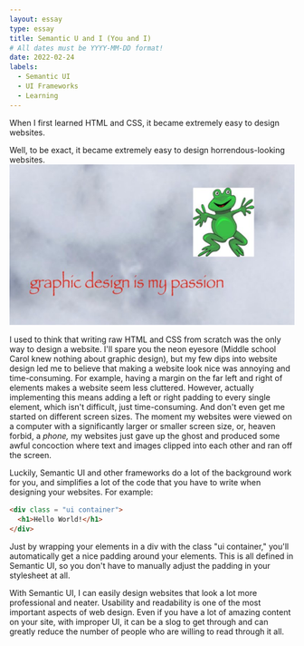 ```yaml
---
layout: essay
type: essay
title: Semantic U and I (You and I) 
# All dates must be YYYY-MM-DD format!
date: 2022-02-24
labels:
  - Semantic UI
  - UI Frameworks
  - Learning
---
```

When I first learned HTML and CSS, it became extremely easy to design websites. 

Well, to be exact, it became extremely easy to design horrendous-looking websites. 
<img class="ui medium right rounded floated image" src="../images/graphic_design.jpg">

I used to think that writing raw HTML and CSS from scratch was the only way to design a website. I'll spare you the neon eyesore (Middle school Carol knew nothing about graphic design), but my few dips into website design led me to believe that making a website look nice was annoying and time-consuming. For example, having a margin on the far left and right of elements makes a website seem less cluttered. However, actually implementing this means adding a left or right padding to every single element, which isn't difficult, just time-consuming. And don't even get me started on different screen sizes. The moment my websites were viewed on a computer with a significantly larger or smaller screen size, or, heaven forbid, a *phone,* my websites just gave up the ghost and produced some awful concoction where text and images clipped into each other and ran off the screen.

Luckily, Semantic UI and other frameworks do a lot of the background work for you, and simplifies a lot of the code that you have to write when designing your websites. For example:

```HTML
<div class = "ui container">
  <h1>Hello World!</h1>
</div>
```

Just by wrapping your elements in a div with the class "ui container," you'll automatically get a nice padding around your elements. This is all defined in Semantic UI, so you don't have to manually adjust the padding in your stylesheet at all. 

With Semantic UI, I can easily design websites that look a lot more professional and neater. Usability and readability is one of the most important aspects of web design. Even if you have a lot of amazing content on your site, with improper UI, it can be a slog to get through and can greatly reduce the number of people who are willing to read through it all. 

